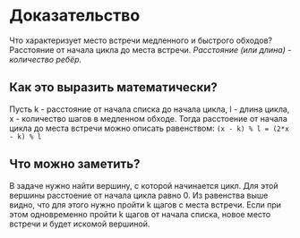 # Доказательство
Что характеризует место встречи медленного и быстрого обходов? Расстояние от начала цикла до места встречи. *Расстояние (или длина) - количество ребёр.*
## Как это выразить математически?
Пусть k - расстояние от начала списка до начала цикла, l - длина цикла, x - количество шагов в медленном обходе. Тогда расстоение от начала цикла до места встречи можно описать равенством:
`(x - k) % l = (2*x - k) % l`
## Что можно заметить?
В задаче нужно найти вершину, с которой начинается цикл. Для этой вершины расстоение от начала цикла равно 0. Из равенства выше видно, что для этого нужно пройти k щагов с места встречи. Если при этом одновременно пройти k щагов от начала списка, новое место встречи и будет искомой вершиной.
